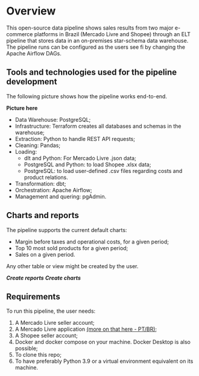 # Overview
This open-source data pipeline shows sales results from two major e-commerce platforms in Brazil (Mercado Livre and Shopee) through an ELT pipeline that stores data in an on-premises star-schema data warehouse. 
The pipeline runs can be configured as the users see fi by changing the Apache Airflow DAGs.

## Tools and technologies used for the pipeline development
The following picture shows how the pipeline works end-to-end.

**Picture here**

- Data Warehouse: PostgreSQL;
- Infrastructure: Terraform creates all databases and schemas in the warehouse;
- Extraction: Python to handle REST API requests;
- Cleaning: Pandas;
- Loading:
  - dlt and Python: For Mercado Livre .json data;
  - PostgreSQL and Python: to load Shopee .xlsx data;
  - PostgreSQL: to load user-defined .csv files regarding costs and product relations.
- Transformation: dbt;
- Orchestration: Apache Airflow;
- Management and quering: pgAdmin.

## Charts and reports
The pipeline supports the current default charts:
- Margin before taxes and operational costs, for a given period;
- Top 10 most sold products for a given period;
- Sales on a given period.

Any other table or view might be created by the user.

*****Create reports*****
*****Create charts*****

## Requirements
To run this pipeline, the user needs:
1. A Mercado Livre seller account;
2. A Mercado Livre application [(more on that here - PT/BR)](https://developers.mercadolivre.com.br/en/crie-uma-aplicacao-no-mercado-livre);
3. A Shopee seller account;
4. Docker and docker compose on your machine. Docker Desktop is also possible;
5. To clone this repo;
6. To have preferably Python 3.9 or a virtual environment equivalent on its machine.

